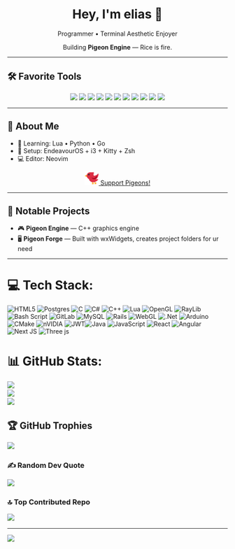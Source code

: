 


<h1 align="center">Hey, I'm elias 🍚</h1>
<p align="center">Programmer • Terminal Aesthetic Enjoyer</p>
<p align="center">Building <b>Pigeon Engine</b> — Rice is fire.</p>

---

## 🛠️ Favorite Tools
<p align="center">
  <img src="https://img.shields.io/badge/C++-00599C?style=flat&logo=c%2B%2B&logoColor=white"/>
  <img src="https://img.shields.io/badge/C-00599C?style=flat&logo=c&logoColor=white"/>
  <img src="https://img.shields.io/badge/Assembly-007ACC?style=flat&logo=assembly&logoColor=white"/>
  <img src="https://img.shields.io/badge/Lua-2C2D72?style=flat&logo=lua&logoColor=white"/>
  <img src="https://img.shields.io/badge/Kitty-000000?style=flat&logo=kittyterminal&logoColor=white"/>
  <img src="https://img.shields.io/badge/zsh-121012?style=flat&logo=zsh&logoColor=white"/>
  <img src="https://img.shields.io/badge/Neovim-57A143?style=flat&logo=neovim&logoColor=white"/>
  <img src="https://img.shields.io/badge/wxWidgets-1A4782?style=flat&logo=wxwidgets&logoColor=white"/>
  <img src="https://img.shields.io/badge/Dear_ImGui-23B5E5?style=flat&logo=imgui&logoColor=white"/>
  <img src="https://img.shields.io/badge/EndeavourOS-1B1B1D?style=flat&logo=endeavouros&logoColor=white"/>
  <img src="https://img.shields.io/badge/i3-222222?style=flat&logo=i3&logoColor=white"/>
</p>

---

## 💫 About Me
- 🌱 Learning: Lua • Python • Go
- 🐧 Setup: EndeavourOS + i3 + Kitty + Zsh
- 💻 Editor: Neovim
 
<p align="center">
  <a href="https://www.pigeonrescue.org/" target="_blank">
    <img src="https://raw.githubusercontent.com/twitter/twemoji/master/assets/svg/1f426.svg" width="32" title="Support Pigeons" alt="Pigeon Emoji" />
    Support Pigeons!
  </a>
</p>

---

## 📂 Notable Projects
- 🎮 **Pigeon Engine** — C++ graphics engine  
- 🖥️ **Pigeon Forge** — Built with wxWidgets, creates project folders for ur need  

---




# 💻 Tech Stack:
![HTML5](https://img.shields.io/badge/html5-%23E34F26.svg?style=for-the-badge&logo=html5&logoColor=white) ![Postgres](https://img.shields.io/badge/postgres-%23316192.svg?style=for-the-badge&logo=postgresql&logoColor=white) ![C](https://img.shields.io/badge/c-%2300599C.svg?style=for-the-badge&logo=c&logoColor=white) ![C#](https://img.shields.io/badge/c%23-%23239120.svg?style=for-the-badge&logo=csharp&logoColor=white) ![C++](https://img.shields.io/badge/c++-%2300599C.svg?style=for-the-badge&logo=c%2B%2B&logoColor=white) ![Lua](https://img.shields.io/badge/lua-%232C2D72.svg?style=for-the-badge&logo=lua&logoColor=white) ![OpenGL](https://img.shields.io/badge/OpenGL-%23FFFFFF.svg?style=for-the-badge&logo=opengl) ![RayLib](https://img.shields.io/badge/RAYLIB-FFFFFF?style=for-the-badge&logo=raylib&logoColor=black) ![Bash Script](https://img.shields.io/badge/bash_script-%23121011.svg?style=for-the-badge&logo=gnu-bash&logoColor=white) ![GitLab](https://img.shields.io/badge/gitlab-%23181717.svg?style=for-the-badge&logo=gitlab&logoColor=white) ![MySQL](https://img.shields.io/badge/mysql-4479A1.svg?style=for-the-badge&logo=mysql&logoColor=white) ![Rails](https://img.shields.io/badge/rails-%23CC0000.svg?style=for-the-badge&logo=ruby-on-rails&logoColor=white) ![WebGL](https://img.shields.io/badge/WebGL-990000?logo=webgl&logoColor=white&style=for-the-badge) ![.Net](https://img.shields.io/badge/.NET-5C2D91?style=for-the-badge&logo=.net&logoColor=white) ![Arduino](https://img.shields.io/badge/-Arduino-00979D?style=for-the-badge&logo=Arduino&logoColor=white) ![CMake](https://img.shields.io/badge/CMake-%23008FBA.svg?style=for-the-badge&logo=cmake&logoColor=white) ![nVIDIA](https://img.shields.io/badge/nVIDIA-%2376B900.svg?style=for-the-badge&logo=nVIDIA&logoColor=white) ![JWT](https://img.shields.io/badge/JWT-black?style=for-the-badge&logo=JSON%20web%20tokens)![Java](https://img.shields.io/badge/java-%23ED8B00.svg?style=for-the-badge&logo=openjdk&logoColor=white) ![JavaScript](https://img.shields.io/badge/javascript-%23323330.svg?style=for-the-badge&logo=javascript&logoColor=%23F7DF1E) ![React](https://img.shields.io/badge/react-%2320232a.svg?style=for-the-badge&logo=react&logoColor=%2361DAFB) ![Angular](https://img.shields.io/badge/angular-%23DD0031.svg?style=for-the-badge&logo=angular&logoColor=white) ![Next JS](https://img.shields.io/badge/Next-black?style=for-the-badge&logo=next.js&logoColor=white) ![Three js](https://img.shields.io/badge/threejs-black?style=for-the-badge&logo=three.js&logoColor=white)

# 📊 GitHub Stats:
![](https://github-readme-stats.vercel.app/api?username=elias6969&theme=dark&hide_border=false&include_all_commits=false&count_private=false)<br/>
![](https://nirzak-streak-stats.vercel.app/?user=elias6969&theme=dark&hide_border=false)<br/>
![](https://github-readme-stats.vercel.app/api/top-langs/?username=elias6969&theme=dark&hide_border=false&include_all_commits=false&count_private=false&layout=compact)

## 🏆 GitHub Trophies
![](https://github-profile-trophy.vercel.app/?username=elias6969&theme=tokyonight&no-frame=false&no-bg=false&margin-w=4)

### ✍️ Random Dev Quote
![](https://quotes-github-readme.vercel.app/api?type=horizontal&theme=dark)

### 🔝 Top Contributed Repo
![](https://github-contributor-stats.vercel.app/api?username=elias6969&limit=5&theme=dark&combine_all_yearly_contributions=true)

---
[![](https://visitcount.itsvg.in/api?id=elias6969&icon=6&color=13)](https://visitcount.itsvg.in)
